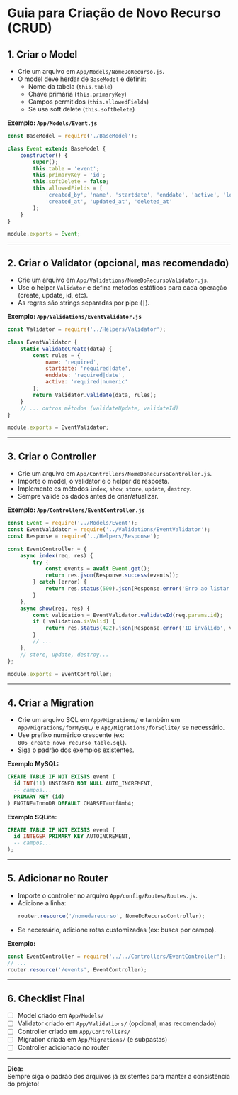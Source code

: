 # Guia para Criação de Novo Recurso (CRUD)

## 1. Criar o Model

- Crie um arquivo em `App/Models/NomeDoRecurso.js`.
- O model deve herdar de `BaseModel` e definir:
  - Nome da tabela (`this.table`)
  - Chave primária (`this.primaryKey`)
  - Campos permitidos (`this.allowedFields`)
  - Se usa soft delete (`this.softDelete`)

**Exemplo: `App/Models/Event.js`**
```js
const BaseModel = require('./BaseModel');

class Event extends BaseModel {
    constructor() {
        super();
        this.table = 'event';
        this.primaryKey = 'id';
        this.softDelete = false;
        this.allowedFields = [
            'created_by', 'name', 'startdate', 'enddate', 'active', 'local',
            'created_at', 'updated_at', 'deleted_at'
        ];
    }
}

module.exports = Event;
```

---

## 2. Criar o Validator (opcional, mas recomendado)

- Crie um arquivo em `App/Validations/NomeDoRecursoValidator.js`.
- Use o helper `Validator` e defina métodos estáticos para cada operação (create, update, id, etc).
- As regras são strings separadas por pipe (`|`).

**Exemplo: `App/Validations/EventValidator.js`**
```js
const Validator = require('../Helpers/Validator');

class EventValidator {
    static validateCreate(data) {
        const rules = {
            name: 'required',
            startdate: 'required|date',
            enddate: 'required|date',
            active: 'required|numeric'
        };
        return Validator.validate(data, rules);
    }
    // ... outros métodos (validateUpdate, validateId)
}

module.exports = EventValidator;
```

---

## 3. Criar o Controller

- Crie um arquivo em `App/Controllers/NomeDoRecursoController.js`.
- Importe o model, o validator e o helper de resposta.
- Implemente os métodos `index`, `show`, `store`, `update`, `destroy`.
- Sempre valide os dados antes de criar/atualizar.

**Exemplo: `App/Controllers/EventController.js`**
```js
const Event = require('../Models/Event');
const EventValidator = require('../Validations/EventValidator');
const Response = require('../Helpers/Response');

const EventController = {
    async index(req, res) {
        try {
            const events = await Event.get();
            return res.json(Response.success(events));
        } catch (error) {
            return res.status(500).json(Response.error('Erro ao listar eventos.', null));
        }
    },
    async show(req, res) {
        const validation = EventValidator.validateId(req.params.id);
        if (!validation.isValid) {
            return res.status(422).json(Response.error('ID inválido', validation.errors));
        }
        // ...
    },
    // store, update, destroy...
};

module.exports = EventController;
```

---

## 4. Criar a Migration

- Crie um arquivo SQL em `App/Migrations/` e também em `App/Migrations/forMySQL/` e `App/Migrations/forSqlite/` se necessário.
- Use prefixo numérico crescente (ex: `006_create_novo_recurso_table.sql`).
- Siga o padrão dos exemplos existentes.

**Exemplo MySQL:**
```sql
CREATE TABLE IF NOT EXISTS event (
  id INT(11) UNSIGNED NOT NULL AUTO_INCREMENT,
  -- campos...
  PRIMARY KEY (id)
) ENGINE=InnoDB DEFAULT CHARSET=utf8mb4;
```

**Exemplo SQLite:**
```sql
CREATE TABLE IF NOT EXISTS event (
  id INTEGER PRIMARY KEY AUTOINCREMENT,
  -- campos...
);
```

---

## 5. Adicionar no Router

- Importe o controller no arquivo `App/config/Routes/Routes.js`.
- Adicione a linha:
  ```js
  router.resource('/nomedarecurso', NomeDoRecursoController);
  ```
- Se necessário, adicione rotas customizadas (ex: busca por campo).

**Exemplo:**
```js
const EventController = require('../../Controllers/EventController');
// ...
router.resource('/events', EventController);
```

---

## 6. Checklist Final

- [ ] Model criado em `App/Models/`
- [ ] Validator criado em `App/Validations/` (opcional, mas recomendado)
- [ ] Controller criado em `App/Controllers/`
- [ ] Migration criada em `App/Migrations/` (e subpastas)
- [ ] Controller adicionado no router

---

**Dica:**  
Sempre siga o padrão dos arquivos já existentes para manter a consistência do projeto! 